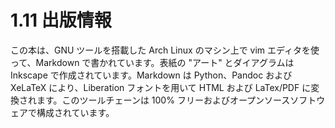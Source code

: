 # 1.11 出版情報

この本は、GNU ツールを搭載した Arch Linux のマシン上で vim エディタを使って、Markdown で書かれています。表紙の "アート" とダイアグラムは Inkscape で作成されています。Markdown は Python、Pandoc および XeLaTeX により、Liberation フォントを用いて HTML および LaTex/PDF に変換されます。このツールチェーンは 100% フリーおよびオープンソースソフトウェアで構成されています。
